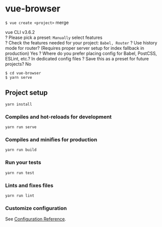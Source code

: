 # vue-browser

`$ vue create <project>` merge 

vue CLI v3.6.2  
? Please pick a preset: `Manually` select features  
? Check the features needed for your project: `Babel, Router` 
? Use history mode for router? (Requires proper server setup for index fallback in production) Yes
? Where do you prefer placing config for Babel, PostCSS, ESLint, etc.? In dedicated config files
? Save this as a preset for future projects? No  

`$ cd vue-browser`  
`$ yarn serve`  

## Project setup
```
yarn install
```

### Compiles and hot-reloads for development
```
yarn run serve
```

### Compiles and minifies for production
```
yarn run build
```

### Run your tests
```
yarn run test
```

### Lints and fixes files
```
yarn run lint
```

### Customize configuration
See [Configuration Reference](https://cli.vuejs.org/config/).
